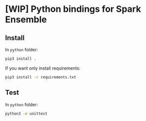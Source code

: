 # [WIP] Python bindings for Spark Ensemble

## Install
In `python` folder:
```bash
pip3 install .
```

If you want only install requirements:
```bash
pip3 install -r requirements.txt
```

## Test
In `python` folder:
```bash
python3 -m unittest
```